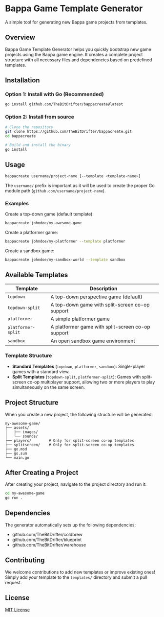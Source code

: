 # Bappa Game Template Generator

A simple tool for generating new Bappa game projects from templates.

## Overview

Bappa Game Template Generator helps you quickly bootstrap new game projects using the Bappa game engine. It creates a complete project structure with all necessary files and dependencies based on predefined templates.

## Installation

### Option 1: Install with Go (Recommended)

```bash
go install github.com/TheBitDrifter/bappacreate@latest
```

### Option 2: Install from source

```bash
# Clone the repository
git clone https://github.com/TheBitDrifter/bappacreate.git
cd bappacreate

# Build and install the binary
go install
```

## Usage

```bash
bappacreate username/project-name [--template <template-name>]
```

The `username/` prefix is important as it will be used to create the proper Go module path (`github.com/username/project-name`).

### Examples

Create a top-down game (default template):

```bash
bappacreate johndoe/my-awesome-game
```

Create a platformer game:

```bash
bappacreate johndoe/my-platformer --template platformer
```

Create a sandbox game:

```bash
bappacreate johndoe/my-sandbox-world --template sandbox
```

## Available Templates

| Template | Description |
|----------|-------------|
| `topdown` | A top-down perspective game (default) |
| `topdown-split` | A top-down game with split-screen co-op support |
| `platformer` | A simple platformer game |
| `platformer-split` | A platformer game with split-screen co-op support |
| `sandbox` | An open sandbox game environment |

### Template Structure

- **Standard Templates** (`topdown`, `platformer`, `sandbox`): Single-player games with a standard view.
- **Split Templates** (`topdown-split`, `platformer-split`): Games with split-screen co-op multiplayer support, allowing two or more players to play simultaneously on the same screen.

## Project Structure

When you create a new project, the following structure will be generated:

```
my-awesome-game/
├── assets/
│   ├── images/
│   └── sounds/
├── players/        # Only for split-screen co-op templates
├── splitscreen/    # Only for split-screen co-op templates
├── go.mod
├── go.sum
└── main.go
```

## After Creating a Project

After creating your project, navigate to the project directory and run it:

```bash
cd my-awesome-game
go run .
```

## Dependencies

The generator automatically sets up the following dependencies:

- github.com/TheBitDrifter/coldbrew
- github.com/TheBitDrifter/blueprint
- github.com/TheBitDrifter/warehouse

## Contributing

We welcome contributions to add new templates or improve existing ones! Simply add your template to the `templates/` directory and submit a pull request.

## License

[MIT License](LICENSE)
